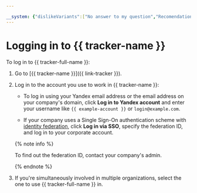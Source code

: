```yaml
---

__system: {"dislikeVariants":["No answer to my question","Recomendations didn't help","The content doesn't match title","Other"]}
---
```

# Logging in to {{ tracker-name }}

To log in to {{ tracker-full-name }}:

1. Go to [{{ tracker-name }}]({{ link-tracker }}).

1. Log in to the account you use to work in {{ tracker-name }}:

   - To log in using your Yandex email address or the email address on your company's domain, click **Log in to Yandex account** and enter your username like `{{ example-account }}` or `login@example.com`.
   
   - If your company uses a Single Sign-On authentication scheme with [identity federation](../enable-tracker.md#federation), click **Log in via SSO**, specify the federation ID, and log in to your corporate account.

   {% note info %}

   To find out the federation ID, contact your company's admin.

   {% endnote %}

1. If you're simultaneously involved in multiple organizations, select the one to use {{ tracker-full-name }} in.


